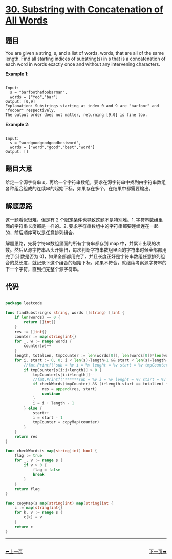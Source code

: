 # [30. Substring with Concatenation of All Words](https://leetcode.com/problems/substring-with-concatenation-of-all-words/)

## 题目

You are given a string, s, and a list of words, words, that are all of the same length. Find all starting indices of substring(s) in s that is a concatenation of each word in words exactly once and without any intervening characters.

**Example 1**:

```

Input:
  s = "barfoothefoobarman",
  words = ["foo","bar"]
Output: [0,9]
Explanation: Substrings starting at index 0 and 9 are "barfoor" and "foobar" respectively.
The output order does not matter, returning [9,0] is fine too.

```

**Example 2**:

```

Input:
  s = "wordgoodgoodgoodbestword",
  words = ["word","good","best","word"]
Output: []

```

## 题目大意

给定一个源字符串 s，再给一个字符串数组，要求在源字符串中找到由字符串数组各种组合组成的连续串的起始下标，如果存在多个，在结果中都需要输出。

## 解题思路

这一题看似很难，但是有 2 个限定条件也导致这题不是特别难。1. 字符串数组里面的字符串长度都是一样的。2. 要求字符串数组中的字符串都要连续连在一起的，前后顺序可以是任意排列组合。

解题思路，先将字符串数组里面的所有字符串都存到 map 中，并累计出现的次数。然后从源字符串从头开始扫，每次判断字符串数组里面的字符串时候全部都用完了(计数是否为 0)，如果全部都用完了，并且长度正好是字符串数组任意排列组合的总长度，就记录下这个组合的起始下标。如果不符合，就继续考察源字符串的下一个字符，直到扫完整个源字符串。

## 代码

```go

package leetcode

func findSubstring(s string, words []string) []int {
	if len(words) == 0 {
		return []int{}
	}
	res := []int{}
	counter := map[string]int{}
	for _, w := range words {
		counter[w]++
	}
	length, totalLen, tmpCounter := len(words[0]), len(words[0])*len(words), copyMap(counter)
	for i, start := 0, 0; i < len(s)-length+1 && start < len(s)-length+1; i++ {
		//fmt.Printf("sub = %v i = %v lenght = %v start = %v tmpCounter = %v totalLen = %v\n", s[i:i+length], i, length, start, tmpCounter, totalLen)
		if tmpCounter[s[i:i+length]] > 0 {
			tmpCounter[s[i:i+length]]--
			//fmt.Printf("******sub = %v i = %v lenght = %v start = %v tmpCounter = %v totalLen = %v\n", s[i:i+length], i, length, start, tmpCounter, totalLen)
			if checkWords(tmpCounter) && (i+length-start == totalLen) {
				res = append(res, start)
				continue
			}
			i = i + length - 1
		} else {
			start++
			i = start - 1
			tmpCounter = copyMap(counter)
		}
	}
	return res
}

func checkWords(s map[string]int) bool {
	flag := true
	for _, v := range s {
		if v > 0 {
			flag = false
			break
		}
	}
	return flag
}

func copyMap(s map[string]int) map[string]int {
	c := map[string]int{}
	for k, v := range s {
		c[k] = v
	}
	return c
}


```



----------------------------------------------
<div style="display: flex;justify-content: space-between;align-items: center;">
<p><a href="https://books.halfrost.com/leetcode/ChapterFour/0029.Divide-Two-Integers/">⬅️上一页</a></p>
<p><a href="https://books.halfrost.com/leetcode/ChapterFour/0033.Search-in-Rotated-Sorted-Array/">下一页➡️</a></p>
</div>

